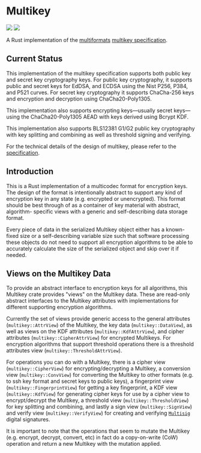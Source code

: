 # Multikey

[![](https://img.shields.io/badge/made%20by-Cryptid%20Technologies-gold.svg?style=flat-square)][0]
[![](https://img.shields.io/badge/project-multiformats-blue.svg?style=flat-square)][1]

A Rust implementation of the [multiformats][1] [multikey specification][2].

## Current Status

This implementation of the multikey specification supports both public key and
secret key cryptography keys. For public key cryptography, it supports public
and secret keys for EdDSA, and ECDSA using the Nist P256, P384, and P521
curves. For secret key cryptography it supports ChaCha-256 keys and encryption 
and decryption using ChaCha20-Poly1305.

This implementation also supports encrypting keys—usually secret keys—using the
ChaCha20-Poly1305 AEAD with keys derived using Bcrypt KDF.

This implementation also supports BLS12381 G1/G2 public key cryptography with 
key splitting and combining as well as threshold signing and verifying.

For the technical details of the design of multikey, please refer to the
[specification][2].

## Introduction

This is a Rust implementation of a multicodec format for encryption keys. The 
design of the format is intentionally abstract to support any kind of
encryption key in any state (e.g. encrypted or unencrypted). This format should
be best through of as a container of key material with abstract, algorithm-
specific views with a generic and self-describing data storage format.

Every piece of data in the serialized Multikey object either has a known-fixed
size or a self-describing variable size such that software processing these
objects do not need to support all encryption algorithms to be able to 
accurately calculate the size of the serialized object and skip over it if 
needed.

## Views on the Multikey Data 

To provide an abstract interface to encryption keys for all algorithms, this 
Multikey crate provides "views" on the Multikey data. These are read-only 
abstract interfaces to the Multikey attributes with implementations for 
different supporting encryption algorithms.

Currently the set of views provide generic access to the general attributes 
(`multikey::AttrView`) of the Multikey, the key data (`multikey::DataView`),
as well as views on the KDF attributes (`multikey::KdfAttrView`), and cipher
attributes (`multikey::CipherAttrView`) for encrypted Multikeys. For encryption
algorithms that support threshold operations there is a threshold attributes 
view (`multikey::ThresholdAttrView`).

For operations you can do with a Multikey, there is a cipher view
(`multikey::CipherView`) for encrypting/decrypting a Multikey, a conversion
view (`multikey::ConvView`) for converting the Multikey to other formats (e.g.
to ssh key format and secret keys to public keys), a fingerprint view
(`multikey::FingerprintView`) for getting a key fingerprint, a KDF view
(`multikey::KdfView`) for generating cipher keys for use by a cipher view to
encrypt/decrypt the Multikey, a threshold view (`multikey::ThresholdView`) for 
key splitting and combining, and lastly a sign view (`multikey::SignView`) and 
verify view (`multikey::VerifyView`) for creating and verifying [`Multisig`][3]
digital signatures.

It is important to note that the operations that seem to mutate the Multikey 
(e.g. encrypt, decrypt, convert, etc) in fact do a copy-on-write (CoW)
operation and return a new Multikey with the mutation applied.

[0]: https://cryptid.tech
[1]: https://github.com/multiformats/multiformats
[2]: https://github.com/cryptidtech/provenance-specifications/blob/main/specifications/multikey.made
[3]: https://github.com/cryptidtech/multisig

